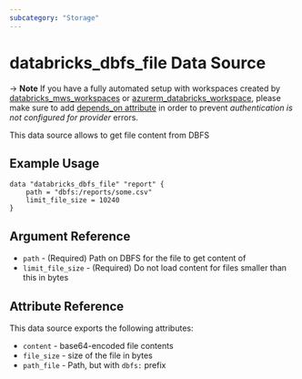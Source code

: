 ```yaml
---
subcategory: "Storage"
---
```

# databricks_dbfs_file Data Source

-> **Note** If you have a fully automated setup with workspaces created by [databricks_mws_workspaces](../resources/mws_workspaces.md) or [azurerm_databricks_workspace](https://registry.terraform.io/providers/hashicorp/azurerm/latest/docs/resources/databricks_workspace), please make sure to add [depends_on attribute](../index.md#data-resources-and-authentication-is-not-configured-errors) in order to prevent _authentication is not configured for provider_ errors.

This data source allows to get file content from DBFS

## Example Usage

```hcl
data "databricks_dbfs_file" "report" {
    path = "dbfs:/reports/some.csv"
    limit_file_size = 10240
}
```
## Argument Reference

* `path` - (Required) Path on DBFS for the file to get content of
* `limit_file_size` - (Required) Do not load content for files smaller than this in bytes

## Attribute Reference

This data source exports the following attributes:

* `content` - base64-encoded file contents
* `file_size` - size of the file in bytes
* `path_file` - Path, but with `dbfs:` prefix
